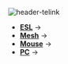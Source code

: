 

![header-telink](https://i.imgur.com/h0Zb2aR.jpg)

- [**ESL**](https://telinkgithub.github.io/App-Specific/ "ESL") →
- [**Mesh**](https://telinkgithub.github.io/App-Specific/ "Mesh") →
- [**Mouse**](https://telinkgithub.github.io/App-Specific/ "Mouse") →
- [**PC**](https://telinkgithub.github.io/App-Specific/ "PC") →
